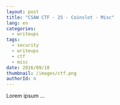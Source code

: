 ```yaml
---
layout: post
title: "CSAW CTF - 25 - Coinslot - Misc"
lang: en
categories:
  - writeups
tags:
  - security
  - writeups
  - ctf
  - misc
date: 2016/09/18
thumbnail: /images/ctf.png
authorId: n
---
```

Lorem ipsum ...
